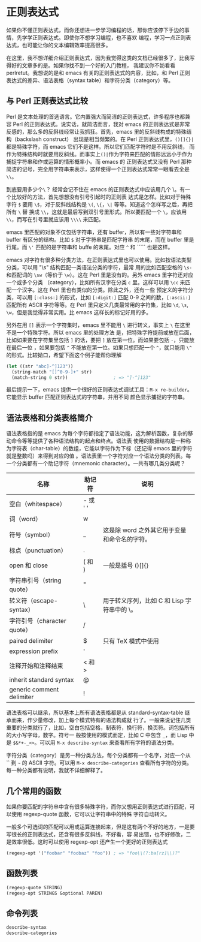 # 正则表达式

如果你不懂正则表达式，而你还想进一步学习编程的话，那你应该停下手边的事情，先学学正则表达式。即使你不想学习编程，也不喜欢
编程，学习一点正则表达式，也可能让你的文本编辑效率提高很多。

在这里，我不想详细介绍正则表达式，因为我觉得这类的文档已经很多了，比我写得好的文章多的是。如果你找不到一个好的入门教程，
我建议你不妨看看 perlretut。我想说的是和 emacs 有关的正则表达式的内容，比如，和 Perl 正则表达式的差异、语法表格（syntax
table）和字符分类（category）等。

## 与 Perl 正则表达式比较

Perl 是文本处理的首选语言。它内置强大而简洁的正则表达式，许多程序也都兼容 Perl 的正则表达式。说实话，就简洁而言，我对
emacs 的正则表达式是非常反感的，那么多的反斜线经常让我抓狂。首先，emacs 里的反斜线构成的特殊结构（backslash construct）
出现是相当频繁的。在 Perl 正则表达式里，`()[]{}|` 都是特殊字符，而 emacs 它们不是这样。所以它们匹配字符时是不用反斜线，
而作为特殊结构时就要用反斜线。而事实上`()|`作为字符来匹配的情形远远小于作为捕捉字符串和作或运算的情形概率小。而 emacs 的
正则表达式又没有 Perl 那种简洁的记号，完全用字符串来表示，这样使得一个正则表达式常常一眼看去全是 `\\`。

到底要用多少个`\`？ 经常会记不住在 emacs 的正则表达式中应该用几个 \。有一个比较好的方法，首先想想没有引号引起时的正则表
达式是怎样。比如对于特殊字符 `$` 要用 `\$`，对于反斜线结构是 `\(`, `\{`，`\|` 等等。知道这个怎样写之后，再把所有 `\` 替
换成 `\\`，这就是最后写到双引号里形式。所以要匹配一个 `\`，应该用 `\\`，而写在引号里就应该用 `\\\\` 来匹配。

emacs 里匹配的对象不仅包括字符串，还有 buffer，所以有一些对字符串和 buffer 有区分的结构。比如 `$` 对于字符串是匹配字符串
的末尾，而在 buffer 里是行尾。而 `\'` 匹配的是字符串和 buffe 的末尾。对应 `^` 和 ``\``` 也是这样。

emacs 对字符有很多种分类方法，在正则表达式里也可以使用。比如按语法类型分类，可以用 "\s" 结构匹配一类语法分类的字符，最常
用的比如匹配空格的 `\s-` 和匹配词的 `\sw`（等价于 `\w`）。这在 Perl 里是没有的。另外 emacs 里字符还对应一个或多个分类
（category），比如所有汉字在分类 `c` 里。这样可以用 `\cc` 来匹配一个汉字。这在 Perl 里也有类似的分类。除此之外，还有一些
预定义的字符分类，可以用 `[:class:]` 的形式，比如 `[:digit:]` 匹配 0-9 之间的数，`[:ascii:]` 匹配所有 ASCII 字符等等。在
Perl 里只定义几类最常用的字符集，比如 `\d`, `\s`, `\w`，但是我觉得非常实用。比 emacs 这样长的标记好用的多。

另外在用 `[]` 表示一个字符集时，emacs 里不能用 `\` 进行转义，事实上 `\` 在这里不是一个特殊字符。所以 emacs 里的处理方法
是，把特殊字符提前或放在后面，比如如果要在字符集里包括 `]` 的话，要把 `]` 放在第一位。而如果要包括 `-`，只能放在最后一位
，如果要包括 `^` 不能放在第一位。如果只想匹配一个 `^`，就只能用 `\^` 的形式。比较拗口，希望下面这个例子能帮你理解

```cl
(let ((str "abc]-^]123"))
  (string-match "[]^0-9-]+" str)
  (match-string 0 str))                 ; => "]-^]123"
```

最后提示一下，emacs 提供一个很好的正则表达式调试工具：`M-x re-builder`。它能显示 buffer 匹配正则表达式的字符串，并用不同
颜色显示捕捉的字符串。

## 语法表格和分类表格简介

语法表格指的是 emacs 为每个字符都指定了语法功能，这为解析函数，复杂的移动命令等等提供了各种语法结构的起点和终点。语法表
使用的数据结构是一种称为字符表（char-table）的数组，它能以字符作为下标（还记得 emacs 里的字符就是整数吗）来得到对应的值
。语法表里一个字符对应一个语法分类的列表。每一个分类都有一个助记字符（mnemonic character）。一共有哪几类分类呢？

| 名称                        | 助记符   | 说明                                         |
| --------------------------- | -------- | -------------------------------------------- |
| 空白（whitespace）          | - 或 ' ' |
| 词（word）                  | w        |
| 符号（symbol）              | \_       | 这是除 word 之外其它用于变量和命令名的字符。 |
| 标点（punctuation）         | .        |
| open 和 close               | ( 和 )   | 一般是括号 ()[]{}                            |
| 字符串引号（string quote）  | "        |
| 转义符（escape-syntax）     | \        | 用于转义序列，比如 C 和 Lisp 字符串中的 \。  |
| 字符引号（character quote） | /        |
| paired delimiter            | \$       | 只有 TeX 模式中使用                          |
| expression prefix           | '        |
| 注释开始和注释结束          | < 和 >   |
| inherit standard syntax     | @        |
| generic comment delimiter   | !        |

语法表格可以继承，所以基本上所有语法表格都是从 standard-syntax-table 继承而来，作少量修改，加上每个模式特有的语法构成就
行了。一般来说记住几类重要的分类就行了，比如，空白包括空格，制表符，换行符，换页符。词包括所有的大小写字母，数字。符号一
般按使用的模式而定，比如 C 中包含 `_`，而 Lisp 中是 `$&*+-_<>`。可以用 `M-x describe-syntax` 来查看所有字符的语法分类。

字符分类（category）是另一种分类方法，每个分类都有一个名字，对应一个从 `` 到 `~` 的 ASCII 字符。可以用
`M-x describe-categories` 查看所有字符的分类。每一种分类都有说明，我就不详细解释了。

## 几个常用的函数

如果你要匹配的字符串中含有很多特殊字符，而你又想用正则表达式进行匹配，可以使用 regexp-quote 函数，它可以让字符串中的特殊
字符自动转义。

一般多个可选词的匹配可以用或运算连接起来，但是这有两个不好的地方，一是要写很长的正则表达式，还含有很多反斜线，不好看，容
易出错，也不好修改，二是效率很低。这时可以使用 regexp-opt 还产生一个更好的正则表达式

```cl
(regexp-opt '("foobar" "foobaz" "foo")) ; => "foo\\(?:ba[rz]\\)?"
```

## 函数列表

```cl
(regexp-quote STRING)
(regexp-opt STRINGS &optional PAREN)
```

## 命令列表

```cl
describe-syntax
describe-categories
```
